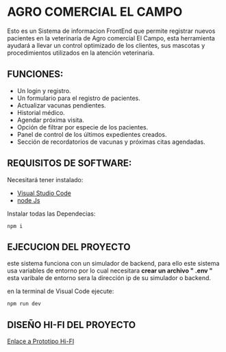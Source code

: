# AGRO COMERCIAL EL CAMPO
Esto es un Sistema de informacion FrontEnd que permite registrar nuevos pacientes en la veterinaria de Agro comercial El Campo, esta herramienta ayudará a llevar un control optimizado de los clientes, sus mascotas y procedimientos utilizados en la atención veterinaria.

## FUNCIONES: 
* Un login y registro. 
* Un formulario para el registro de pacientes.
* Actualizar vacunas pendientes. 
* Historial médico.
* Agendar próxima visita.
* Opción de filtrar por especie de los pacientes.
* Panel de control de los últimos expedientes creados.
* Sección de recordatorios de vacunas y próximas citas agendadas.


## REQUISITOS DE SOFTWARE:

Necesitará tener instalado:
 * [Visual Studio Code](https://code.visualstudio.com/download)
 * [node Js](https://nodejs.org/en/download)


Instalar todas las Dependecias:
```
npm i
```

## EJECUCION DEL PROYECTO
este sistema funciona con un simulador de backend, para ello este sistema usa variables de entorno por lo cual necesitara **crear un archivo " .env "** esta varibale de entorno sera la dirección ip de su simulador o backend.


en la terminal de Visual Code ejecute:
```
npm run dev
```

## DISEÑO HI-FI DEL PROYECTO 
[Enlace a Prototipo Hi-FI](https://mockitt.wondershare.com/proto/uWnhyjLUs8z0ri2nHCaCzC/sharing?view_mode=read_only)
